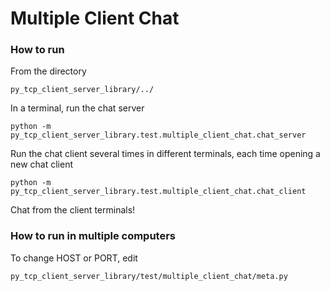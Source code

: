# Multiple Client Chat

### How to run
From the directory

```
py_tcp_client_server_library/../
```

In a terminal, run the chat server

```
python -m py_tcp_client_server_library.test.multiple_client_chat.chat_server
```

Run the chat client several times in different terminals, each time opening a new chat client

```
python -m py_tcp_client_server_library.test.multiple_client_chat.chat_client
```

Chat from the client terminals!

### How to run in multiple computers
To change HOST or PORT, edit

```
py_tcp_client_server_library/test/multiple_client_chat/meta.py
```
